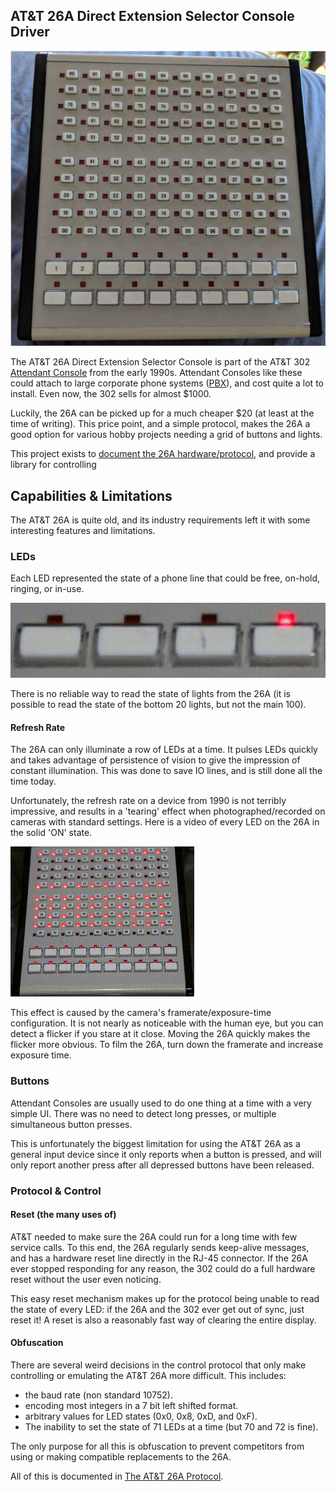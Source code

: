 ## AT&T 26A Direct Extension Selector Console Driver

![26A](./docs/images/AT&T_26A_FACE.jpg)

The AT&T 26A Direct Extension Selector Console is part of the AT&T 302 [Attendant Console](https://en.wikipedia.org/wiki/Attendant_console) from the early 1990s. Attendant Consoles like these could attach to large corporate phone systems ([PBX](https://en.wikipedia.org/wiki/Private_branch_exchange)), and cost quite a lot to install. Even now, the 302 sells for almost $1000.

Luckily, the 26A can be picked up for a much cheaper $20 (at least at the time of writing). This price point, and a simple protocol, makes the 26A a good option for various hobby projects needing a grid of buttons and lights.

This project exists to [document the 26A hardware/protocol](./docs/README.md), and provide a library for controlling

## Capabilities & Limitations

The AT&T 26A is quite old, and its industry requirements left it with some interesting features and limitations.

### LEDs

Each LED represented the state of a phone line that could be free, on-hold, ringing, or in-use.

![The four LED states](./docs/images/AT&T_26A_LED_STATES.gif)

There is no reliable way to read the state of lights from the 26A (it is possible to read the state of the bottom 20 lights, but not the main 100).

#### Refresh Rate

The 26A can only illuminate a row of LEDs at a time. It pulses LEDs quickly and takes advantage of persistence of vision to give the impression of constant illumination. This was done to save IO lines, and is still done all the time today.

Unfortunately, the refresh rate on a device from 1990 is not terribly impressive, and results in a 'tearing' effect when photographed/recorded on cameras with standard settings. Here is a video of every LED on the 26A in the solid 'ON' state.

![Visual tearing on camera](./docs/images/AT&T_26A_TEARING.gif)

This effect is caused by the camera's framerate/exposure-time configuration. It is not nearly as noticeable with the human eye, but you can detect a flicker if you stare at it close. Moving the 26A quickly makes the flicker more obvious. To film the 26A, turn down the framerate and increase exposure time.

### Buttons

Attendant Consoles are usually used to do one thing at a time with a very simple UI. There was no need to detect long presses, or multiple simultaneous button presses.

This is unfortunately the biggest limitation for using the AT&T 26A as a general input device since it only reports when a button is pressed, and will only report another press after all depressed buttons have been released.

### Protocol & Control

#### Reset (the many uses of)

AT&T needed to make sure the 26A could run for a long time with few service calls. To this end, the 26A regularly sends keep-alive messages, and has a hardware reset line directly in the RJ-45 connector. If the 26A ever stopped responding for any reason, the 302 could do a full hardware reset without the user even noticing.

This easy reset mechanism makes up for the protocol being unable to read the state of every LED: if the 26A and the 302 ever get out of sync, just reset it! A reset is also a reasonably fast way of clearing the entire display.

#### Obfuscation

There are several weird decisions in the control protocol that only make controlling or emulating the AT&T 26A more difficult. This includes:

* the baud rate (non standard 10752).
* encoding most integers in a 7 bit left shifted format.
* arbitrary values for LED states (0x0, 0x8, 0xD, and 0xF).
* The inability to set the state of 71 LEDs at a time (but 70 and 72 is fine).

The only purpose for all this is obfuscation to prevent competitors from using or making compatible replacements to the 26A.

All of this is documented in [The AT&T 26A Protocol](./docs/PROTOCOL.md).
